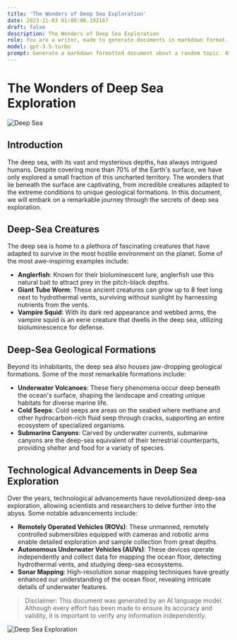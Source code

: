 ```yaml
---
title: 'The Wonders of Deep Sea Exploration'
date: 2023-11-03 01:08:06.192167
draft: false
description: The Wonders of Deep Sea Exploration
role: You are a writer, made to generate documents in markdown format. It is very important that all of the documents you generate are in valid markdown format.
model: gpt-3.5-turbo
prompt: Generate a markdown formatted document about a random topic. At the bottom, include a disclaimer explaining that the document was generated by you. The first line of the document should be the title. Make sure that the entire document is in proper markdown format, using a mix of various tags to make the document visually appealing.
---
```


# The Wonders of Deep Sea Exploration

![Deep Sea](https://www.example.com/deep-sea-image.jpg)

## Introduction

The deep sea, with its vast and mysterious depths, has always intrigued humans. Despite covering more than 70% of the Earth's surface, we have only explored a small fraction of this uncharted territory. The wonders that lie beneath the surface are captivating, from incredible creatures adapted to the extreme conditions to unique geological formations. In this document, we will embark on a remarkable journey through the secrets of deep sea exploration.

## Deep-Sea Creatures

The deep sea is home to a plethora of fascinating creatures that have adapted to survive in the most hostile environment on the planet. Some of the most awe-inspiring examples include:

- **Anglerfish**: Known for their bioluminescent lure, anglerfish use this natural bait to attract prey in the pitch-black depths.
- **Giant Tube Worm**: These ancient creatures can grow up to 8 feet long next to hydrothermal vents, surviving without sunlight by harnessing nutrients from the vents.
- **Vampire Squid**: With its dark red appearance and webbed arms, the vampire squid is an eerie creature that dwells in the deep sea, utilizing bioluminescence for defense.

## Deep-Sea Geological Formations

Beyond its inhabitants, the deep sea also houses jaw-dropping geological formations. Some of the most remarkable formations include:

- **Underwater Volcanoes**: These fiery phenomena occur deep beneath the ocean's surface, shaping the landscape and creating unique habitats for diverse marine life.
- **Cold Seeps**: Cold seeps are areas on the seabed where methane and other hydrocarbon-rich fluid seep through cracks, supporting an entire ecosystem of specialized organisms.
- **Submarine Canyons**: Carved by underwater currents, submarine canyons are the deep-sea equivalent of their terrestrial counterparts, providing shelter and food for a variety of species.

## Technological Advancements in Deep Sea Exploration

Over the years, technological advancements have revolutionized deep-sea exploration, allowing scientists and researchers to delve further into the abyss. Some notable advancements include:

- **Remotely Operated Vehicles (ROVs)**: These unmanned, remotely controlled submersibles equipped with cameras and robotic arms enable detailed exploration and sample collection from great depths.
- **Autonomous Underwater Vehicles (AUVs)**: These devices operate independently and collect data for mapping the ocean floor, detecting hydrothermal vents, and studying deep-sea ecosystems.
- **Sonar Mapping**: High-resolution sonar mapping techniques have greatly enhanced our understanding of the ocean floor, revealing intricate details of underwater features.

> Disclaimer: This document was generated by an AI language model. Although every effort has been made to ensure its accuracy and validity, it is important to verify any information independently.

![Deep Sea Exploration](https://www.example.com/deep-sea-exploration-image.jpg)